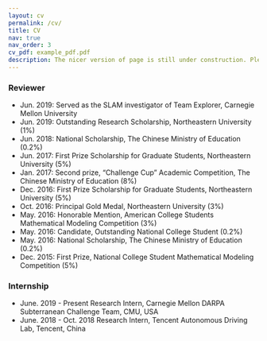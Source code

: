 ```yaml
---
layout: cv
permalink: /cv/
title: CV
nav: true
nav_order: 3
cv_pdf: example_pdf.pdf
description: The nicer version of page is still under construction. Please click on the PDF icon to download my CV. Thank you! :-D
---
```



### Reviewer
- Jun. 2019: Served as the SLAM investigator of Team Explorer, Carnegie Mellon University
- Jun. 2019: Outstanding Research Scholarship, Northeastern University (1%)
- Jun. 2018: National Scholarship, The Chinese Ministry of Education (0.2%)
- Jun. 2017: First Prize Scholarship for Graduate Students, Northeastern University (5%)
- Jan. 2017: Second prize, “Challenge Cup” Academic Competition, The Chinese Ministry of Education (8%)
- Dec. 2016: First Prize Scholarship for Graduate Students, Northeastern University (5%)
- Oct. 2016: Principal Gold Medal, Northeastern University (3%)
- May. 2016: Honorable Mention, American College Students Mathematical Modeling Competition (3%)
- May. 2016: Candidate, Outstanding National College Student (0.2%)
- May. 2016: National Scholarship, The Chinese Ministry of Education (0.2%)
- Dec. 2015: First Prize, National College Student Mathematical Modeling Competition (5%)

### Internship
- June. 2019 - Present   Research Intern, Carnegie Mellon DARPA Subterranean Challenge Team, CMU, USA
- June. 2018 - Oct. 2018  Research Intern, Tencent Autonomous Driving Lab, Tencent, China